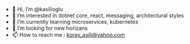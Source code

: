 - 👋 Hi, I’m @kasilioglu
- 👀 I’m interested in dotnet core, react, messaging, architectural styles
- 🌱 I’m currently learning microservices, kubernetes
- 💞️ I’m looking for new horizans
- 📫 How to reach me : koray_asili@yahoo.com

<!---
kasilioglu/kasilioglu is a ✨ special ✨ repository because its `README.md` (this file) appears on your GitHub profile.
You can click the Preview link to take a look at your changes.
--->
